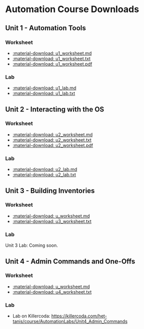 # Automation Course Downloads

## Unit 1 - Automation Tools
### Worksheet

- <a href="../../assets/pcae/downloads/u1/u1_worksheet.md.txt" download="u1_worksheet.md">:material-download: u1_worksheet.md</a>
- <a href="../../assets/pcae/downloads/u1/u1_worksheet.txt" download>:material-download: u1_worksheet.txt</a>
- <a href="../../assets/pcae/downloads/u1/u1_worksheet.pdf" download>:material-download: u1_worksheet.pdf</a>

### Lab

- <a href="../../assets/pcae/downloads/u1/u1_lab.md.txt" download="u1_lab.md">:material-download: u1_lab.md</a>
- <a href="../../assets/pcae/downloads/u1/u1_lab.txt" download>:material-download: u1_lab.txt</a>

## Unit 2 - Interacting with the OS
### Worksheet
- <a href="../../assets/pcae/downloads/u2/u2_worksheet.md.txt" target="_blank" download="u2_worksheet.md">:material-download: u2_worksheet.md</a>
- <a href="../../assets/pcae/downloads/u2/u2_worksheet.txt" target="_blank" download>:material-download: u2_worksheet.txt</a>
- <a href="../../assets/pcae/downloads/u2/u2_worksheet.pdf" target="_blank" download>:material-download: u2_worksheet.pdf</a>

### Lab
- <a href="../../assets/pcae/downloads/u2/u2_lab.md.txt" target="_blank" download="u2_lab.md">:material-download: u2_lab.md</a>
- <a href="../../assets/pcae/downloads/u2/u2_lab.txt" download>:material-download: u2_lab.txt</a>
<!-- TODO: Add .md lab download for unit 2 lab -->

## Unit 3 - Building Inventories
### Worksheet
- <a href="../../assets/pcae/downloads/u3/u3_worksheet.md.txt" target="_blank" download="u3_worksheet.md">:material-download: u_worksheet.md</a>  
- <a href="../../assets/pcae/downloads/u3/u3_worksheet.txt" target="_blank" download>:material-download: u3_worksheet.txt</a>  

### Lab
<!-- TODO: Add unit 3 lab downloads -->
Unit 3 Lab: Coming soon.

<!-- TODO: Add unit 4 downloads -->
## Unit 4 - Admin Commands and One-Offs
### Worksheet
- <a href="../../assets/pcae/downloads/u4/u4_worksheet.md.txt" target="_blank" download="u4_worksheet.md">:material-download: u_worksheet.md</a>  
- <a href="../../assets/pcae/downloads/u4/u4_worksheet.txt" target="_blank" download>:material-download: u4_worksheet.txt</a>  

### Lab

- Lab on Killercoda: <https://killercoda.com/het-tanis/course/AutomationLabs/Unit4_Admin_Commands>


